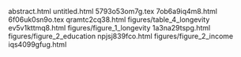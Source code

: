 abstract.html
untitled.html
5793o53om7g.tex
7ob6a9iq4m8.html
6f06uk0sn9o.tex
qramtc2cq38.html
figures/table_4_longevity
ev5v1kttmq8.html
figures/figure_1_longevity
1a3na29tspg.html
figures/figure_2_education
npjsj839fco.html
figures/figure_2_income
iqs4099gfug.html